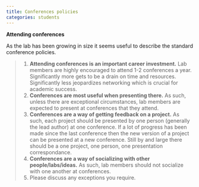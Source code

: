 ```yaml
---
title: Conferences policies
categories: students
---
```



**Attending conferences**

As the lab has been growing in size it seems useful to describe the standard conference policies.

  > 1. **Attending conferences is an important career investment.** Lab members are highly encouraged to attend 1-2 conferences a year. Significantly more gets to be a drain on time and resources. Significantly less jeopardizes networking which is crucial for academic success.
  > 2. **Conferences are most useful when presenting there.** As such, unless there are exceptional circumstances, lab members are expected to present at conferences that they attend.
  > 3. **Conferences are a way of getting feedback on a project.** As such, each project should be presented by one person (generally the lead author) at one conference. If a lot of progress has been made since the last conference then the new version of a project can be presented at a new conference. Still by and large there should be a one project, one person, one presentation correspondance.
  > 4. **Conferences are a way of socializing with other people/labs/ideas.** As such, lab members should not socialize with one another at conferences.
  > 5. Please discuss any exceptions you require.
